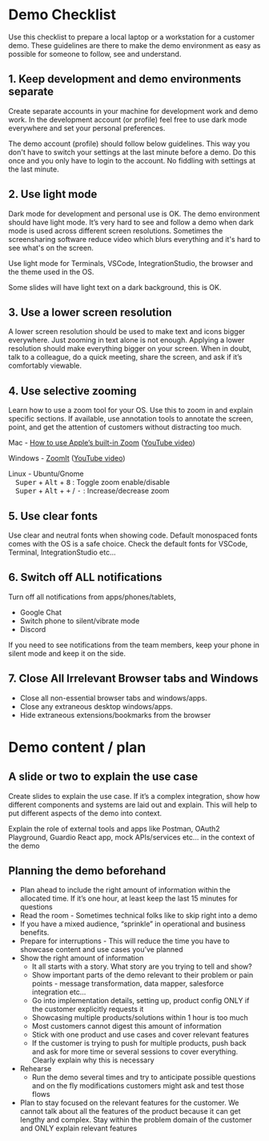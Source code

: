 # Demo Checklist

Use this checklist to prepare a local laptop or a workstation for a customer demo. These guidelines are there to make the demo environment as easy as possible for someone to follow, see and understand.

## 1. Keep development and demo environments separate

Create separate accounts in your machine for development work and demo work. In the development account (or profile) feel free to use dark mode everywhere and set your personal preferences. 

The demo account (profile) should follow below guidelines. This way you don't have to switch your settings at the last minute before a demo. Do this once and you only have to login to the account. No fiddling with settings at the last minute.

## 2. Use light mode

Dark mode for development and personal use is OK. The demo environment should have light mode. It’s very hard to see and follow a demo when dark mode is used across different screen resolutions. Sometimes the screensharing software reduce video which blurs everything and it's hard to see what's on the screen. 

Use light mode for Terminals, VSCode, IntegrationStudio, the browser and the theme used in the OS.

Some slides will have light text on a dark background, this is OK.

## 3. Use a lower screen resolution

A lower screen resolution should be used to make text and icons bigger everywhere. Just zooming in text alone is not enough. Applying a lower resolution should make everything bigger on your screen.
When in doubt, talk to a colleague, do a quick meeting, share the screen, and ask if it’s comfortably viewable.

## 4. Use selective zooming 

Learn how to use a zoom tool for your OS. Use this to zoom in and explain specific sections. If available, use annotation tools to annotate the screen, point, and get the attention of customers without distracting too much.

Mac - [How to use Apple’s built-in Zoom](https://www.lifewire.com/zoom-apples-built-in-screen-magnifier-198673) ([YouTube video](https://www.youtube.com/watch?v=_hl1jgty1e8))

Windows - [ZoomIt](https://learn.microsoft.com/en-us/sysinternals/downloads/zoomit) ([YouTube video](https://www.youtube.com/watch?v=oDeHjYevtiY))

Linux - Ubuntu/Gnome<br />
&ensp;&ensp;<kbd>Super</kbd> + <kbd>Alt</kbd> + <kbd>8</kbd> : Toggle zoom enable/disable<br/>
&ensp;&ensp;<kbd>Super</kbd> + <kbd>Alt</kbd> + <kbd>+</kbd> / <kbd>-</kbd> : Increase/decrease zoom

## 5. Use clear fonts

Use clear and neutral fonts when showing code. Default monospaced fonts comes with the OS is a safe choice. Check the default fonts for VSCode, Terminal, IntegrationStudio etc...

## 6. Switch off ALL notifications

Turn off all notifications from apps/phones/tablets,
* Google Chat
* Switch phone to silent/vibrate mode
* Discord

If you need to see notifications from the team members, keep your phone in silent mode and keep it on the side.


## 7. Close All Irrelevant Browser tabs and Windows

* Close all non-essential browser tabs and windows/apps. 
* Close any extraneous desktop windows/apps. 
* Hide extraneous extensions/bookmarks from the browser

# Demo content / plan

## A slide or two to explain the use case
Create slides to explain the use case. If it’s a complex integration, show how different components and systems are laid out and explain. This will help to put different aspects of the demo into context.

Explain the role of external tools and apps like Postman, OAuth2 Playground, Guardio React app, mock APIs/services etc… in the context of the demo

## Planning the demo beforehand
* Plan ahead to include the right amount of information within the allocated time. If it’s one hour, at least keep the last 15 minutes for questions
* Read the room - Sometimes technical folks like to skip right into a demo
* If you have a mixed audience, “sprinkle” in operational and business benefits.
* Prepare for interruptions - This will reduce the time you have to showcase content and use cases you’ve planned
* Show the right amount of information
    * It all starts with a story. What story are you trying to tell and show?
    * Show important parts of the demo relevant to their problem or pain points - message transformation, data mapper, salesforce integration etc…
    * Go into implementation details, setting up, product config ONLY if the customer explicitly requests it 
    * Showcasing multiple products/solutions within 1 hour is too much
    * Most customers cannot digest this amount of information
    * Stick with one product and use cases and cover relevant features
    * If the customer is trying to push for multiple products, push back and ask for more time or several sessions to cover everything. Clearly explain why this is necessary
* Rehearse
    * Run the demo several times and try to anticipate possible questions and on the fly modifications customers might ask and test those flows
* Plan to stay focused on the relevant features for the customer. We cannot talk about all the features of the product because it can get lengthy and complex. Stay within the problem domain of the customer and ONLY explain relevant features


